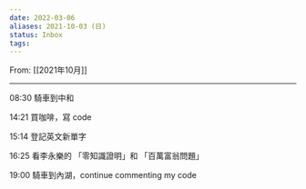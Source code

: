 ```yaml
---
date: 2022-03-06
aliases: 2021-10-03 (日)
status: Inbox
tags:
---
```


From: [[2021年10月]]

---


08:30 騎車到中和

14:21 買咖啡，寫 code

15:14 登記英文新單字

16:25 看李永樂的 「零知識證明」和 「百萬富翁問題」

19:00 騎車到內湖，continue commenting my code
